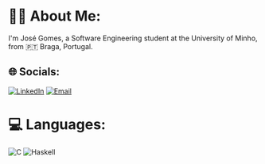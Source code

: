 # 🏄‍♂️ About Me:
I'm José Gomes, a Software Engineering student at the University of Minho, from 🇵🇹 Braga, Portugal.

## 🌐 Socials:
[![LinkedIn](https://img.shields.io/badge/LinkedIn-%230077B5.svg?logo=linkedin&logoColor=white&style=for-the-badge)](https://www.linkedin.com/in/josé-gomes-34aa01382/) 
[![Email](https://img.shields.io/badge/Email-D14836?logo=gmail&logoColor=white&style=for-the-badge)](mailto:josesantosgomes1717@gmail.com)

# 💻 Languages:
![C](https://img.shields.io/badge/C-%2300599C.svg?style=for-the-badge&logo=c&logoColor=white) 
![Haskell](https://img.shields.io/badge/Haskell-5e5086?style=for-the-badge&logo=haskell&logoColor=white)

